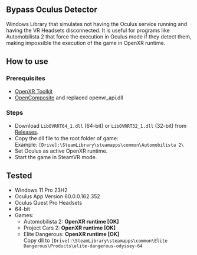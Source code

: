 ## Bypass Oculus Detector
Windows Library that simulates not having the Oculus service running and having the VR Headsets disconnected. It is useful for programs like Automobilista 2 that force the execution in Oculus mode if they detect them, making impossible the execution of the game in OpenXR runtime.

## How to use
### Prerequisites
-  [OpenXR Toolkit](https://mbucchia.github.io/OpenXR-Toolkit)
-  [OpenComposite](https://gitlab.com/znixian/OpenOVR) and replaced openvr_api.dll
### Steps
- Download `LibOVRRT64_1.dll` (64-bit) or `LibOVRRT32_1.dll` (32-bit) from [Releases](https://github.com/rodolZ80/bypass-oculus-detector/releases).
- Copy the dll file to the root folder of game:  
Example:  ```[Drive]:\SteamLibrary\steamapps\common\Automobilista 2\```
- Set Oculus as active OpenXR runtime.
- Start the game in SteamVR mode.

## Tested
- Windows 11 Pro 23H2
- Oculus App Version 60.0.0.162.352 
- Oculus Quest Pro Headsets
- 64-bit
- Games: 
     - Automobilista 2: **OpenXR runtime [OK]**
     - Project Cars 2: **OpenXR runtime [OK]**
     - Elite Dangerous: **OpenXR runtime [OK]**  
       Copy dll to ``[Drive]:\SteamLibrary\steamapps\common\Elite Dangerous\Products\elite-dangerous-odyssey-64`` 
